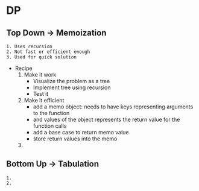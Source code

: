 # DP

## Top Down -> Memoization

    1. Uses recursion
    2. Not fast or efficient enough
    3. Used for quick solution

- Recipe
    1. Make it work
       - Visualize the problem as a tree
       - Implement tree using recursion
       - Test it
    2. Make it efficient
       - add a memo object: needs to have keys representing arguments to the function
       - and values of the object represents the return value for the function calls
       - add a base case to return memo value
       - store return values into the memo
    3.  

## Bottom Up -> Tabulation

    1. 
    2.
